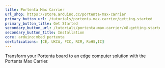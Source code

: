 ```yaml
---
title: Portenta Max Carrier
url_shop: https://store.arduino.cc/portenta-max-carrier
primary_button_url: /tutorials/portenta-max-carrier/getting-started
primary_button_title: Get Started
secondary_button_url: /tutorials/portenta-max-carrier/x8-getting-started
secondary_button_title: Installation
core: arduino:mbed_portenta
certifications: [CE, UKCA, FCC, RCM, RoHS,IC]
---
```


Transform your Portenta board to an edge computer solution with the Portenta Max Carrier.
